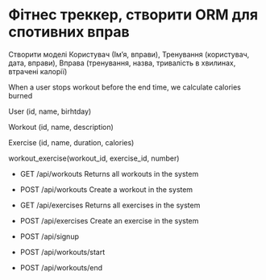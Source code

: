 # Фітнес треккер, створити ORM для спотивних вправ
Створити моделі Користувач (Імʼя, вправи), Тренування (користувач, дата, вправи), Вправа (тренування, назва, тривалість в хвилинах, втрачені калорії)

When a user stops workout before the end time, we calculate calories burned

User (id, name, birhtday)

Workout (id, name, description)

Exercise (id, name, duration, calories)

workout_exercise(workout_id, exercise_id, number)

- GET /api/workouts Returns all workouts in the system

- POST /api/workouts Create a workout in the system

- GET /api/exercises Returns all exercises in the system

- POST /api/exercises Create an exercise in the system

- POST /api/signup 

- POST /api/workouts/start

- POST /api/workouts/end
